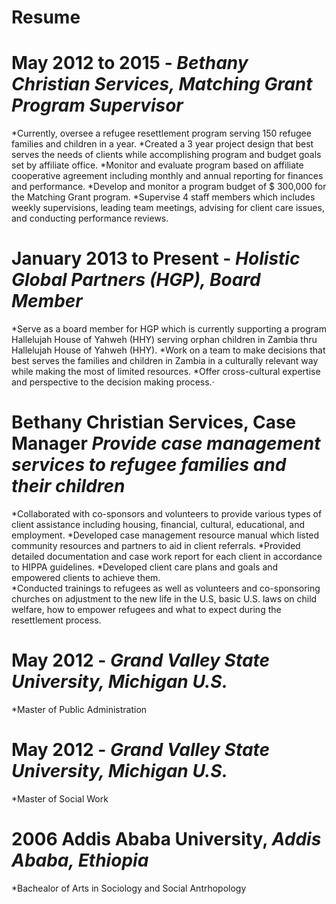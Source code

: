 # Resume
# May 2012 to 2015 - _Bethany Christian Services, Matching Grant Program Supervisor_
*Currently, oversee a refugee resettlement program serving 150 refugee families and children in a year.
*Created a 3 year project design that best serves the needs of clients while accomplishing program and budget goals set by affiliate office.
*Monitor and evaluate program based on affiliate cooperative agreement including monthly and annual reporting for finances and performance. 
*Develop and monitor a program budget of $ 300,000 for the Matching Grant program.
*Supervise 4 staff members which includes weekly supervisions, leading team meetings, advising for client care issues, and conducting performance reviews.
# January 2013 to Present - _Holistic Global Partners (HGP), Board Member_
*Serve as a board member for HGP which is currently supporting a program Hallelujah House of Yahweh (HHY) serving orphan children in Zambia thru Hallelujah House of Yahweh (HHY).
*Work on a team to make decisions that best serves the families and children in Zambia in a culturally relevant way while making the most of limited resources.
*Offer cross-cultural expertise and perspective to the decision making process.·	
# Bethany Christian Services, Case Manager	_Provide case management services to refugee families and their children_ 
*Collaborated with co-sponsors and volunteers to provide various types of client assistance including housing, financial, cultural, educational, and employment. 
*Developed case management resource manual which listed community resources and partners to aid in client referrals. 
*Provided detailed documentation and case work report for each client in accordance to HIPPA guidelines.
*Developed client care plans and goals and empowered clients to achieve them.  
*Conducted trainings to refugees as well as volunteers and co-sponsoring churches on adjustment to the new life in the U.S, basic U.S. laws on child welfare, how to empower refugees and what to expect during the resettlement process.
# May 2012 - _Grand Valley State University, Michigan U.S._
*Master of Public Administration
# May 2012 - _Grand Valley State University, Michigan U.S._
*Master of Social Work
# 2006 Addis Ababa University, _Addis Ababa, Ethiopia_
*Bachealor of Arts in Sociology and Social Antrhopology
